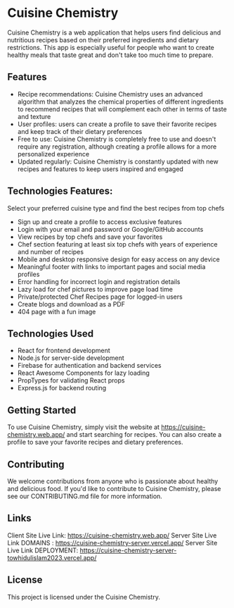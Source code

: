# Cuisine Chemistry

Cuisine Chemistry is a web application that helps users find delicious and nutritious recipes based on their preferred ingredients and dietary restrictions. This app is especially useful for people who want to create healthy meals that taste great and don't take too much time to prepare.

## Features

- Recipe recommendations: Cuisine Chemistry uses an advanced algorithm that analyzes the chemical properties of different ingredients to recommend recipes that will complement each other in terms of taste and texture
- User profiles: users can create a profile to save their favorite recipes and keep track of their dietary preferences
- Free to use: Cuisine Chemistry is completely free to use and doesn't require any registration, although creating a profile allows for a more personalized experience
- Updated regularly: Cuisine Chemistry is constantly updated with new recipes and features to keep users inspired and engaged

## Technologies Features:

Select your preferred cuisine type and find the best recipes from top chefs

- Sign up and create a profile to access exclusive features
- Login with your email and password or Google/GitHub accounts
- View recipes by top chefs and save your favorites
- Chef section featuring at least six top chefs with years of experience and number of recipes
- Mobile and desktop responsive design for easy access on any device
- Meaningful footer with links to important pages and social media profiles
- Error handling for incorrect login and registration details
- Lazy load for chef pictures to improve page load time
- Private/protected Chef Recipes page for logged-in users
- Create blogs and download as a PDF
- 404 page with a fun image

## Technologies Used

- React for frontend development
- Node.js for server-side development
- Firebase for authentication and backend services
- React Awesome Components for lazy loading
- PropTypes for validating React props
- Express.js for backend routing

## Getting Started

To use Cuisine Chemistry, simply visit the website at https://cuisine-chemistry.web.app/ and start searching for recipes. You can also create a profile to save your favorite recipes and dietary preferences.

## Contributing

We welcome contributions from anyone who is passionate about healthy and delicious food. If you'd like to contribute to Cuisine Chemistry, please see our CONTRIBUTING.md file for more information.

## Links

Client Site Live Link: https://cuisine-chemistry.web.app/
Server Site Live Link DOMAINS : https://cuisine-chemistry-server.vercel.app/
Server Site Live Link DEPLOYMENT: https://cuisine-chemistry-server-towhidulislam2023.vercel.app/

## License

This project is licensed under the Cuisine Chemistry.
